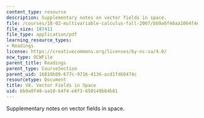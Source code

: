 ```yaml
---
content_type: resource
description: Supplementary notes on vector fields in space.
file: /courses/18-02-multivariable-calculus-fall-2007/bb9a0f40aa1064f4e8f3650149b84b81_vector_fields.pdf
file_size: 187411
file_type: application/pdf
learning_resource_types:
- Readings
license: https://creativecommons.org/licenses/by-nc-sa/4.0/
ocw_type: OCWFile
parent_title: Readings
parent_type: CourseSection
parent_uid: 16819b09-677c-9716-4136-acd1fd60474c
resourcetype: Document
title: V8. Vector Fields in Space
uid: bb9a0f40-aa10-64f4-e8f3-650149b84b81
---
```

Supplementary notes on vector fields in space.